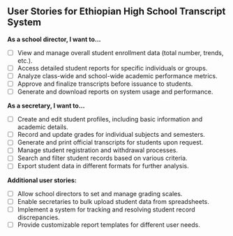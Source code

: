 ## User Stories for Ethiopian High School Transcript System

**As a school director, I want to...**

* [ ] View and manage overall student enrollment data (total number, trends, etc.).
* [ ] Access detailed student reports for specific individuals or groups.
* [ ] Analyze class-wide and school-wide academic performance metrics.
* [ ] Approve and finalize transcripts before issuance to students.
* [ ] Generate and download reports on system usage and performance.

**As a secretary, I want to...**

* [ ] Create and edit student profiles, including basic information and academic details.
* [ ] Record and update grades for individual subjects and semesters.
* [ ] Generate and print official transcripts for students upon request.
* [ ] Manage student registration and withdrawal processes.
* [ ] Search and filter student records based on various criteria.
* [ ] Export student data in different formats for further analysis.

**Additional user stories:**

* [ ] Allow school directors to set and manage grading scales.
* [ ] Enable secretaries to bulk upload student data from spreadsheets.
* [ ] Implement a system for tracking and resolving student record discrepancies.
* [ ] Provide customizable report templates for different user needs.

